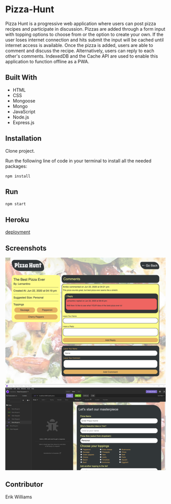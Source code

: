 # Pizza-Hunt

Pizza Hunt is a progressive web application where users can post pizza recipes and participate in discussion. Pizzas are added through a form input with topping options to choose from or the option to create your own. If the user loses internet connection and hits submit the input will be cached until internet access is available. Once the pizza is added, users are able to comment and discuss the recipe. Alternatively, users can reply to each other's comments. IndexedDB and the Cache API are used to enable this application to function offline as a PWA.

## Built With

- HTML
- CSS
- Mongoose
- Mongo
- JavaScript
- Node.js
- Express.js

## Installation

Clone project.

Run the following line of code in your terminal to install all the needed packages:

```
npm install
```

## Run

```
npm start

```

## Heroku

[deployment](https://vast-beach-16114.herokuapp.com/add-pizza)

## Screenshots

![Pizza-Hunt: Erik Williams](/public/assets/images/pizza.png)
![Pizza-Hunt: Erik Williams](/public/assets/images/pizza2.png)

## Contributor

Erik Williams
